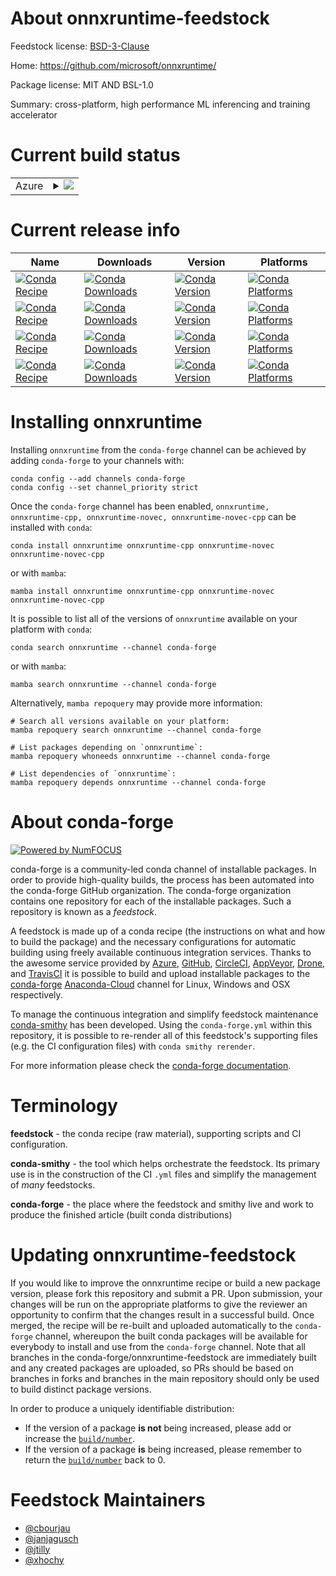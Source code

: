About onnxruntime-feedstock
===========================

Feedstock license: [BSD-3-Clause](https://github.com/conda-forge/onnxruntime-feedstock/blob/main/LICENSE.txt)

Home: https://github.com/microsoft/onnxruntime/

Package license: MIT AND BSL-1.0

Summary: cross-platform, high performance ML inferencing and training accelerator

Current build status
====================


<table>
    
  <tr>
    <td>Azure</td>
    <td>
      <details>
        <summary>
          <a href="https://dev.azure.com/conda-forge/feedstock-builds/_build/latest?definitionId=12634&branchName=main">
            <img src="https://dev.azure.com/conda-forge/feedstock-builds/_apis/build/status/onnxruntime-feedstock?branchName=main">
          </a>
        </summary>
        <table>
          <thead><tr><th>Variant</th><th>Status</th></tr></thead>
          <tbody><tr>
              <td>linux_64_c_compiler_version10cuda_compiler_version11.2cxx_compiler_version10python3.10.____cpythonsuffix</td>
              <td>
                <a href="https://dev.azure.com/conda-forge/feedstock-builds/_build/latest?definitionId=12634&branchName=main">
                  <img src="https://dev.azure.com/conda-forge/feedstock-builds/_apis/build/status/onnxruntime-feedstock?branchName=main&jobName=linux&configuration=linux%20linux_64_c_compiler_version10cuda_compiler_version11.2cxx_compiler_version10python3.10.____cpythonsuffix" alt="variant">
                </a>
              </td>
            </tr><tr>
              <td>linux_64_c_compiler_version10cuda_compiler_version11.2cxx_compiler_version10python3.10.____cpythonsuffix-novec</td>
              <td>
                <a href="https://dev.azure.com/conda-forge/feedstock-builds/_build/latest?definitionId=12634&branchName=main">
                  <img src="https://dev.azure.com/conda-forge/feedstock-builds/_apis/build/status/onnxruntime-feedstock?branchName=main&jobName=linux&configuration=linux%20linux_64_c_compiler_version10cuda_compiler_version11.2cxx_compiler_version10python3.10.____cpythonsuffix-novec" alt="variant">
                </a>
              </td>
            </tr><tr>
              <td>linux_64_c_compiler_version10cuda_compiler_version11.2cxx_compiler_version10python3.11.____cpythonsuffix</td>
              <td>
                <a href="https://dev.azure.com/conda-forge/feedstock-builds/_build/latest?definitionId=12634&branchName=main">
                  <img src="https://dev.azure.com/conda-forge/feedstock-builds/_apis/build/status/onnxruntime-feedstock?branchName=main&jobName=linux&configuration=linux%20linux_64_c_compiler_version10cuda_compiler_version11.2cxx_compiler_version10python3.11.____cpythonsuffix" alt="variant">
                </a>
              </td>
            </tr><tr>
              <td>linux_64_c_compiler_version10cuda_compiler_version11.2cxx_compiler_version10python3.11.____cpythonsuffix-novec</td>
              <td>
                <a href="https://dev.azure.com/conda-forge/feedstock-builds/_build/latest?definitionId=12634&branchName=main">
                  <img src="https://dev.azure.com/conda-forge/feedstock-builds/_apis/build/status/onnxruntime-feedstock?branchName=main&jobName=linux&configuration=linux%20linux_64_c_compiler_version10cuda_compiler_version11.2cxx_compiler_version10python3.11.____cpythonsuffix-novec" alt="variant">
                </a>
              </td>
            </tr><tr>
              <td>linux_64_c_compiler_version10cuda_compiler_version11.2cxx_compiler_version10python3.8.____cpythonsuffix</td>
              <td>
                <a href="https://dev.azure.com/conda-forge/feedstock-builds/_build/latest?definitionId=12634&branchName=main">
                  <img src="https://dev.azure.com/conda-forge/feedstock-builds/_apis/build/status/onnxruntime-feedstock?branchName=main&jobName=linux&configuration=linux%20linux_64_c_compiler_version10cuda_compiler_version11.2cxx_compiler_version10python3.8.____cpythonsuffix" alt="variant">
                </a>
              </td>
            </tr><tr>
              <td>linux_64_c_compiler_version10cuda_compiler_version11.2cxx_compiler_version10python3.8.____cpythonsuffix-novec</td>
              <td>
                <a href="https://dev.azure.com/conda-forge/feedstock-builds/_build/latest?definitionId=12634&branchName=main">
                  <img src="https://dev.azure.com/conda-forge/feedstock-builds/_apis/build/status/onnxruntime-feedstock?branchName=main&jobName=linux&configuration=linux%20linux_64_c_compiler_version10cuda_compiler_version11.2cxx_compiler_version10python3.8.____cpythonsuffix-novec" alt="variant">
                </a>
              </td>
            </tr><tr>
              <td>linux_64_c_compiler_version10cuda_compiler_version11.2cxx_compiler_version10python3.9.____cpythonsuffix</td>
              <td>
                <a href="https://dev.azure.com/conda-forge/feedstock-builds/_build/latest?definitionId=12634&branchName=main">
                  <img src="https://dev.azure.com/conda-forge/feedstock-builds/_apis/build/status/onnxruntime-feedstock?branchName=main&jobName=linux&configuration=linux%20linux_64_c_compiler_version10cuda_compiler_version11.2cxx_compiler_version10python3.9.____cpythonsuffix" alt="variant">
                </a>
              </td>
            </tr><tr>
              <td>linux_64_c_compiler_version10cuda_compiler_version11.2cxx_compiler_version10python3.9.____cpythonsuffix-novec</td>
              <td>
                <a href="https://dev.azure.com/conda-forge/feedstock-builds/_build/latest?definitionId=12634&branchName=main">
                  <img src="https://dev.azure.com/conda-forge/feedstock-builds/_apis/build/status/onnxruntime-feedstock?branchName=main&jobName=linux&configuration=linux%20linux_64_c_compiler_version10cuda_compiler_version11.2cxx_compiler_version10python3.9.____cpythonsuffix-novec" alt="variant">
                </a>
              </td>
            </tr><tr>
              <td>linux_64_c_compiler_version12cuda_compiler_versionNonecxx_compiler_version12python3.10.____cpythonsuffix</td>
              <td>
                <a href="https://dev.azure.com/conda-forge/feedstock-builds/_build/latest?definitionId=12634&branchName=main">
                  <img src="https://dev.azure.com/conda-forge/feedstock-builds/_apis/build/status/onnxruntime-feedstock?branchName=main&jobName=linux&configuration=linux%20linux_64_c_compiler_version12cuda_compiler_versionNonecxx_compiler_version12python3.10.____cpythonsuffix" alt="variant">
                </a>
              </td>
            </tr><tr>
              <td>linux_64_c_compiler_version12cuda_compiler_versionNonecxx_compiler_version12python3.10.____cpythonsuffix-novec</td>
              <td>
                <a href="https://dev.azure.com/conda-forge/feedstock-builds/_build/latest?definitionId=12634&branchName=main">
                  <img src="https://dev.azure.com/conda-forge/feedstock-builds/_apis/build/status/onnxruntime-feedstock?branchName=main&jobName=linux&configuration=linux%20linux_64_c_compiler_version12cuda_compiler_versionNonecxx_compiler_version12python3.10.____cpythonsuffix-novec" alt="variant">
                </a>
              </td>
            </tr><tr>
              <td>linux_64_c_compiler_version12cuda_compiler_versionNonecxx_compiler_version12python3.11.____cpythonsuffix</td>
              <td>
                <a href="https://dev.azure.com/conda-forge/feedstock-builds/_build/latest?definitionId=12634&branchName=main">
                  <img src="https://dev.azure.com/conda-forge/feedstock-builds/_apis/build/status/onnxruntime-feedstock?branchName=main&jobName=linux&configuration=linux%20linux_64_c_compiler_version12cuda_compiler_versionNonecxx_compiler_version12python3.11.____cpythonsuffix" alt="variant">
                </a>
              </td>
            </tr><tr>
              <td>linux_64_c_compiler_version12cuda_compiler_versionNonecxx_compiler_version12python3.11.____cpythonsuffix-novec</td>
              <td>
                <a href="https://dev.azure.com/conda-forge/feedstock-builds/_build/latest?definitionId=12634&branchName=main">
                  <img src="https://dev.azure.com/conda-forge/feedstock-builds/_apis/build/status/onnxruntime-feedstock?branchName=main&jobName=linux&configuration=linux%20linux_64_c_compiler_version12cuda_compiler_versionNonecxx_compiler_version12python3.11.____cpythonsuffix-novec" alt="variant">
                </a>
              </td>
            </tr><tr>
              <td>linux_64_c_compiler_version12cuda_compiler_versionNonecxx_compiler_version12python3.8.____cpythonsuffix</td>
              <td>
                <a href="https://dev.azure.com/conda-forge/feedstock-builds/_build/latest?definitionId=12634&branchName=main">
                  <img src="https://dev.azure.com/conda-forge/feedstock-builds/_apis/build/status/onnxruntime-feedstock?branchName=main&jobName=linux&configuration=linux%20linux_64_c_compiler_version12cuda_compiler_versionNonecxx_compiler_version12python3.8.____cpythonsuffix" alt="variant">
                </a>
              </td>
            </tr><tr>
              <td>linux_64_c_compiler_version12cuda_compiler_versionNonecxx_compiler_version12python3.8.____cpythonsuffix-novec</td>
              <td>
                <a href="https://dev.azure.com/conda-forge/feedstock-builds/_build/latest?definitionId=12634&branchName=main">
                  <img src="https://dev.azure.com/conda-forge/feedstock-builds/_apis/build/status/onnxruntime-feedstock?branchName=main&jobName=linux&configuration=linux%20linux_64_c_compiler_version12cuda_compiler_versionNonecxx_compiler_version12python3.8.____cpythonsuffix-novec" alt="variant">
                </a>
              </td>
            </tr><tr>
              <td>linux_64_c_compiler_version12cuda_compiler_versionNonecxx_compiler_version12python3.9.____cpythonsuffix</td>
              <td>
                <a href="https://dev.azure.com/conda-forge/feedstock-builds/_build/latest?definitionId=12634&branchName=main">
                  <img src="https://dev.azure.com/conda-forge/feedstock-builds/_apis/build/status/onnxruntime-feedstock?branchName=main&jobName=linux&configuration=linux%20linux_64_c_compiler_version12cuda_compiler_versionNonecxx_compiler_version12python3.9.____cpythonsuffix" alt="variant">
                </a>
              </td>
            </tr><tr>
              <td>linux_64_c_compiler_version12cuda_compiler_versionNonecxx_compiler_version12python3.9.____cpythonsuffix-novec</td>
              <td>
                <a href="https://dev.azure.com/conda-forge/feedstock-builds/_build/latest?definitionId=12634&branchName=main">
                  <img src="https://dev.azure.com/conda-forge/feedstock-builds/_apis/build/status/onnxruntime-feedstock?branchName=main&jobName=linux&configuration=linux%20linux_64_c_compiler_version12cuda_compiler_versionNonecxx_compiler_version12python3.9.____cpythonsuffix-novec" alt="variant">
                </a>
              </td>
            </tr><tr>
              <td>linux_aarch64_c_compiler_version10cuda_compilernvcccuda_compiler_version11.2cxx_compiler_version10python3.10.____cpythonsuffix</td>
              <td>
                <a href="https://dev.azure.com/conda-forge/feedstock-builds/_build/latest?definitionId=12634&branchName=main">
                  <img src="https://dev.azure.com/conda-forge/feedstock-builds/_apis/build/status/onnxruntime-feedstock?branchName=main&jobName=linux&configuration=linux%20linux_aarch64_c_compiler_version10cuda_compilernvcccuda_compiler_version11.2cxx_compiler_version10python3.10.____cpythonsuffix" alt="variant">
                </a>
              </td>
            </tr><tr>
              <td>linux_aarch64_c_compiler_version10cuda_compilernvcccuda_compiler_version11.2cxx_compiler_version10python3.10.____cpythonsuffix-novec</td>
              <td>
                <a href="https://dev.azure.com/conda-forge/feedstock-builds/_build/latest?definitionId=12634&branchName=main">
                  <img src="https://dev.azure.com/conda-forge/feedstock-builds/_apis/build/status/onnxruntime-feedstock?branchName=main&jobName=linux&configuration=linux%20linux_aarch64_c_compiler_version10cuda_compilernvcccuda_compiler_version11.2cxx_compiler_version10python3.10.____cpythonsuffix-novec" alt="variant">
                </a>
              </td>
            </tr><tr>
              <td>linux_aarch64_c_compiler_version10cuda_compilernvcccuda_compiler_version11.2cxx_compiler_version10python3.11.____cpythonsuffix</td>
              <td>
                <a href="https://dev.azure.com/conda-forge/feedstock-builds/_build/latest?definitionId=12634&branchName=main">
                  <img src="https://dev.azure.com/conda-forge/feedstock-builds/_apis/build/status/onnxruntime-feedstock?branchName=main&jobName=linux&configuration=linux%20linux_aarch64_c_compiler_version10cuda_compilernvcccuda_compiler_version11.2cxx_compiler_version10python3.11.____cpythonsuffix" alt="variant">
                </a>
              </td>
            </tr><tr>
              <td>linux_aarch64_c_compiler_version10cuda_compilernvcccuda_compiler_version11.2cxx_compiler_version10python3.11.____cpythonsuffix-novec</td>
              <td>
                <a href="https://dev.azure.com/conda-forge/feedstock-builds/_build/latest?definitionId=12634&branchName=main">
                  <img src="https://dev.azure.com/conda-forge/feedstock-builds/_apis/build/status/onnxruntime-feedstock?branchName=main&jobName=linux&configuration=linux%20linux_aarch64_c_compiler_version10cuda_compilernvcccuda_compiler_version11.2cxx_compiler_version10python3.11.____cpythonsuffix-novec" alt="variant">
                </a>
              </td>
            </tr><tr>
              <td>linux_aarch64_c_compiler_version10cuda_compilernvcccuda_compiler_version11.2cxx_compiler_version10python3.8.____cpythonsuffix</td>
              <td>
                <a href="https://dev.azure.com/conda-forge/feedstock-builds/_build/latest?definitionId=12634&branchName=main">
                  <img src="https://dev.azure.com/conda-forge/feedstock-builds/_apis/build/status/onnxruntime-feedstock?branchName=main&jobName=linux&configuration=linux%20linux_aarch64_c_compiler_version10cuda_compilernvcccuda_compiler_version11.2cxx_compiler_version10python3.8.____cpythonsuffix" alt="variant">
                </a>
              </td>
            </tr><tr>
              <td>linux_aarch64_c_compiler_version10cuda_compilernvcccuda_compiler_version11.2cxx_compiler_version10python3.8.____cpythonsuffix-novec</td>
              <td>
                <a href="https://dev.azure.com/conda-forge/feedstock-builds/_build/latest?definitionId=12634&branchName=main">
                  <img src="https://dev.azure.com/conda-forge/feedstock-builds/_apis/build/status/onnxruntime-feedstock?branchName=main&jobName=linux&configuration=linux%20linux_aarch64_c_compiler_version10cuda_compilernvcccuda_compiler_version11.2cxx_compiler_version10python3.8.____cpythonsuffix-novec" alt="variant">
                </a>
              </td>
            </tr><tr>
              <td>linux_aarch64_c_compiler_version10cuda_compilernvcccuda_compiler_version11.2cxx_compiler_version10python3.9.____cpythonsuffix</td>
              <td>
                <a href="https://dev.azure.com/conda-forge/feedstock-builds/_build/latest?definitionId=12634&branchName=main">
                  <img src="https://dev.azure.com/conda-forge/feedstock-builds/_apis/build/status/onnxruntime-feedstock?branchName=main&jobName=linux&configuration=linux%20linux_aarch64_c_compiler_version10cuda_compilernvcccuda_compiler_version11.2cxx_compiler_version10python3.9.____cpythonsuffix" alt="variant">
                </a>
              </td>
            </tr><tr>
              <td>linux_aarch64_c_compiler_version10cuda_compilernvcccuda_compiler_version11.2cxx_compiler_version10python3.9.____cpythonsuffix-novec</td>
              <td>
                <a href="https://dev.azure.com/conda-forge/feedstock-builds/_build/latest?definitionId=12634&branchName=main">
                  <img src="https://dev.azure.com/conda-forge/feedstock-builds/_apis/build/status/onnxruntime-feedstock?branchName=main&jobName=linux&configuration=linux%20linux_aarch64_c_compiler_version10cuda_compilernvcccuda_compiler_version11.2cxx_compiler_version10python3.9.____cpythonsuffix-novec" alt="variant">
                </a>
              </td>
            </tr><tr>
              <td>linux_aarch64_c_compiler_version12cuda_compilerNonecuda_compiler_versionNonecxx_compiler_version12python3.10.____cpythonsuffix</td>
              <td>
                <a href="https://dev.azure.com/conda-forge/feedstock-builds/_build/latest?definitionId=12634&branchName=main">
                  <img src="https://dev.azure.com/conda-forge/feedstock-builds/_apis/build/status/onnxruntime-feedstock?branchName=main&jobName=linux&configuration=linux%20linux_aarch64_c_compiler_version12cuda_compilerNonecuda_compiler_versionNonecxx_compiler_version12python3.10.____cpythonsuffix" alt="variant">
                </a>
              </td>
            </tr><tr>
              <td>linux_aarch64_c_compiler_version12cuda_compilerNonecuda_compiler_versionNonecxx_compiler_version12python3.10.____cpythonsuffix-novec</td>
              <td>
                <a href="https://dev.azure.com/conda-forge/feedstock-builds/_build/latest?definitionId=12634&branchName=main">
                  <img src="https://dev.azure.com/conda-forge/feedstock-builds/_apis/build/status/onnxruntime-feedstock?branchName=main&jobName=linux&configuration=linux%20linux_aarch64_c_compiler_version12cuda_compilerNonecuda_compiler_versionNonecxx_compiler_version12python3.10.____cpythonsuffix-novec" alt="variant">
                </a>
              </td>
            </tr><tr>
              <td>linux_aarch64_c_compiler_version12cuda_compilerNonecuda_compiler_versionNonecxx_compiler_version12python3.11.____cpythonsuffix</td>
              <td>
                <a href="https://dev.azure.com/conda-forge/feedstock-builds/_build/latest?definitionId=12634&branchName=main">
                  <img src="https://dev.azure.com/conda-forge/feedstock-builds/_apis/build/status/onnxruntime-feedstock?branchName=main&jobName=linux&configuration=linux%20linux_aarch64_c_compiler_version12cuda_compilerNonecuda_compiler_versionNonecxx_compiler_version12python3.11.____cpythonsuffix" alt="variant">
                </a>
              </td>
            </tr><tr>
              <td>linux_aarch64_c_compiler_version12cuda_compilerNonecuda_compiler_versionNonecxx_compiler_version12python3.11.____cpythonsuffix-novec</td>
              <td>
                <a href="https://dev.azure.com/conda-forge/feedstock-builds/_build/latest?definitionId=12634&branchName=main">
                  <img src="https://dev.azure.com/conda-forge/feedstock-builds/_apis/build/status/onnxruntime-feedstock?branchName=main&jobName=linux&configuration=linux%20linux_aarch64_c_compiler_version12cuda_compilerNonecuda_compiler_versionNonecxx_compiler_version12python3.11.____cpythonsuffix-novec" alt="variant">
                </a>
              </td>
            </tr><tr>
              <td>linux_aarch64_c_compiler_version12cuda_compilerNonecuda_compiler_versionNonecxx_compiler_version12python3.8.____cpythonsuffix</td>
              <td>
                <a href="https://dev.azure.com/conda-forge/feedstock-builds/_build/latest?definitionId=12634&branchName=main">
                  <img src="https://dev.azure.com/conda-forge/feedstock-builds/_apis/build/status/onnxruntime-feedstock?branchName=main&jobName=linux&configuration=linux%20linux_aarch64_c_compiler_version12cuda_compilerNonecuda_compiler_versionNonecxx_compiler_version12python3.8.____cpythonsuffix" alt="variant">
                </a>
              </td>
            </tr><tr>
              <td>linux_aarch64_c_compiler_version12cuda_compilerNonecuda_compiler_versionNonecxx_compiler_version12python3.8.____cpythonsuffix-novec</td>
              <td>
                <a href="https://dev.azure.com/conda-forge/feedstock-builds/_build/latest?definitionId=12634&branchName=main">
                  <img src="https://dev.azure.com/conda-forge/feedstock-builds/_apis/build/status/onnxruntime-feedstock?branchName=main&jobName=linux&configuration=linux%20linux_aarch64_c_compiler_version12cuda_compilerNonecuda_compiler_versionNonecxx_compiler_version12python3.8.____cpythonsuffix-novec" alt="variant">
                </a>
              </td>
            </tr><tr>
              <td>linux_aarch64_c_compiler_version12cuda_compilerNonecuda_compiler_versionNonecxx_compiler_version12python3.9.____cpythonsuffix</td>
              <td>
                <a href="https://dev.azure.com/conda-forge/feedstock-builds/_build/latest?definitionId=12634&branchName=main">
                  <img src="https://dev.azure.com/conda-forge/feedstock-builds/_apis/build/status/onnxruntime-feedstock?branchName=main&jobName=linux&configuration=linux%20linux_aarch64_c_compiler_version12cuda_compilerNonecuda_compiler_versionNonecxx_compiler_version12python3.9.____cpythonsuffix" alt="variant">
                </a>
              </td>
            </tr><tr>
              <td>linux_aarch64_c_compiler_version12cuda_compilerNonecuda_compiler_versionNonecxx_compiler_version12python3.9.____cpythonsuffix-novec</td>
              <td>
                <a href="https://dev.azure.com/conda-forge/feedstock-builds/_build/latest?definitionId=12634&branchName=main">
                  <img src="https://dev.azure.com/conda-forge/feedstock-builds/_apis/build/status/onnxruntime-feedstock?branchName=main&jobName=linux&configuration=linux%20linux_aarch64_c_compiler_version12cuda_compilerNonecuda_compiler_versionNonecxx_compiler_version12python3.9.____cpythonsuffix-novec" alt="variant">
                </a>
              </td>
            </tr><tr>
              <td>osx_64_python3.10.____cpythonsuffix</td>
              <td>
                <a href="https://dev.azure.com/conda-forge/feedstock-builds/_build/latest?definitionId=12634&branchName=main">
                  <img src="https://dev.azure.com/conda-forge/feedstock-builds/_apis/build/status/onnxruntime-feedstock?branchName=main&jobName=osx&configuration=osx%20osx_64_python3.10.____cpythonsuffix" alt="variant">
                </a>
              </td>
            </tr><tr>
              <td>osx_64_python3.10.____cpythonsuffix-novec</td>
              <td>
                <a href="https://dev.azure.com/conda-forge/feedstock-builds/_build/latest?definitionId=12634&branchName=main">
                  <img src="https://dev.azure.com/conda-forge/feedstock-builds/_apis/build/status/onnxruntime-feedstock?branchName=main&jobName=osx&configuration=osx%20osx_64_python3.10.____cpythonsuffix-novec" alt="variant">
                </a>
              </td>
            </tr><tr>
              <td>osx_64_python3.11.____cpythonsuffix</td>
              <td>
                <a href="https://dev.azure.com/conda-forge/feedstock-builds/_build/latest?definitionId=12634&branchName=main">
                  <img src="https://dev.azure.com/conda-forge/feedstock-builds/_apis/build/status/onnxruntime-feedstock?branchName=main&jobName=osx&configuration=osx%20osx_64_python3.11.____cpythonsuffix" alt="variant">
                </a>
              </td>
            </tr><tr>
              <td>osx_64_python3.11.____cpythonsuffix-novec</td>
              <td>
                <a href="https://dev.azure.com/conda-forge/feedstock-builds/_build/latest?definitionId=12634&branchName=main">
                  <img src="https://dev.azure.com/conda-forge/feedstock-builds/_apis/build/status/onnxruntime-feedstock?branchName=main&jobName=osx&configuration=osx%20osx_64_python3.11.____cpythonsuffix-novec" alt="variant">
                </a>
              </td>
            </tr><tr>
              <td>osx_64_python3.8.____cpythonsuffix</td>
              <td>
                <a href="https://dev.azure.com/conda-forge/feedstock-builds/_build/latest?definitionId=12634&branchName=main">
                  <img src="https://dev.azure.com/conda-forge/feedstock-builds/_apis/build/status/onnxruntime-feedstock?branchName=main&jobName=osx&configuration=osx%20osx_64_python3.8.____cpythonsuffix" alt="variant">
                </a>
              </td>
            </tr><tr>
              <td>osx_64_python3.8.____cpythonsuffix-novec</td>
              <td>
                <a href="https://dev.azure.com/conda-forge/feedstock-builds/_build/latest?definitionId=12634&branchName=main">
                  <img src="https://dev.azure.com/conda-forge/feedstock-builds/_apis/build/status/onnxruntime-feedstock?branchName=main&jobName=osx&configuration=osx%20osx_64_python3.8.____cpythonsuffix-novec" alt="variant">
                </a>
              </td>
            </tr><tr>
              <td>osx_64_python3.9.____cpythonsuffix</td>
              <td>
                <a href="https://dev.azure.com/conda-forge/feedstock-builds/_build/latest?definitionId=12634&branchName=main">
                  <img src="https://dev.azure.com/conda-forge/feedstock-builds/_apis/build/status/onnxruntime-feedstock?branchName=main&jobName=osx&configuration=osx%20osx_64_python3.9.____cpythonsuffix" alt="variant">
                </a>
              </td>
            </tr><tr>
              <td>osx_64_python3.9.____cpythonsuffix-novec</td>
              <td>
                <a href="https://dev.azure.com/conda-forge/feedstock-builds/_build/latest?definitionId=12634&branchName=main">
                  <img src="https://dev.azure.com/conda-forge/feedstock-builds/_apis/build/status/onnxruntime-feedstock?branchName=main&jobName=osx&configuration=osx%20osx_64_python3.9.____cpythonsuffix-novec" alt="variant">
                </a>
              </td>
            </tr><tr>
              <td>osx_arm64_python3.10.____cpythonsuffix</td>
              <td>
                <a href="https://dev.azure.com/conda-forge/feedstock-builds/_build/latest?definitionId=12634&branchName=main">
                  <img src="https://dev.azure.com/conda-forge/feedstock-builds/_apis/build/status/onnxruntime-feedstock?branchName=main&jobName=osx&configuration=osx%20osx_arm64_python3.10.____cpythonsuffix" alt="variant">
                </a>
              </td>
            </tr><tr>
              <td>osx_arm64_python3.10.____cpythonsuffix-novec</td>
              <td>
                <a href="https://dev.azure.com/conda-forge/feedstock-builds/_build/latest?definitionId=12634&branchName=main">
                  <img src="https://dev.azure.com/conda-forge/feedstock-builds/_apis/build/status/onnxruntime-feedstock?branchName=main&jobName=osx&configuration=osx%20osx_arm64_python3.10.____cpythonsuffix-novec" alt="variant">
                </a>
              </td>
            </tr><tr>
              <td>osx_arm64_python3.11.____cpythonsuffix</td>
              <td>
                <a href="https://dev.azure.com/conda-forge/feedstock-builds/_build/latest?definitionId=12634&branchName=main">
                  <img src="https://dev.azure.com/conda-forge/feedstock-builds/_apis/build/status/onnxruntime-feedstock?branchName=main&jobName=osx&configuration=osx%20osx_arm64_python3.11.____cpythonsuffix" alt="variant">
                </a>
              </td>
            </tr><tr>
              <td>osx_arm64_python3.11.____cpythonsuffix-novec</td>
              <td>
                <a href="https://dev.azure.com/conda-forge/feedstock-builds/_build/latest?definitionId=12634&branchName=main">
                  <img src="https://dev.azure.com/conda-forge/feedstock-builds/_apis/build/status/onnxruntime-feedstock?branchName=main&jobName=osx&configuration=osx%20osx_arm64_python3.11.____cpythonsuffix-novec" alt="variant">
                </a>
              </td>
            </tr><tr>
              <td>osx_arm64_python3.8.____cpythonsuffix</td>
              <td>
                <a href="https://dev.azure.com/conda-forge/feedstock-builds/_build/latest?definitionId=12634&branchName=main">
                  <img src="https://dev.azure.com/conda-forge/feedstock-builds/_apis/build/status/onnxruntime-feedstock?branchName=main&jobName=osx&configuration=osx%20osx_arm64_python3.8.____cpythonsuffix" alt="variant">
                </a>
              </td>
            </tr><tr>
              <td>osx_arm64_python3.8.____cpythonsuffix-novec</td>
              <td>
                <a href="https://dev.azure.com/conda-forge/feedstock-builds/_build/latest?definitionId=12634&branchName=main">
                  <img src="https://dev.azure.com/conda-forge/feedstock-builds/_apis/build/status/onnxruntime-feedstock?branchName=main&jobName=osx&configuration=osx%20osx_arm64_python3.8.____cpythonsuffix-novec" alt="variant">
                </a>
              </td>
            </tr><tr>
              <td>osx_arm64_python3.9.____cpythonsuffix</td>
              <td>
                <a href="https://dev.azure.com/conda-forge/feedstock-builds/_build/latest?definitionId=12634&branchName=main">
                  <img src="https://dev.azure.com/conda-forge/feedstock-builds/_apis/build/status/onnxruntime-feedstock?branchName=main&jobName=osx&configuration=osx%20osx_arm64_python3.9.____cpythonsuffix" alt="variant">
                </a>
              </td>
            </tr><tr>
              <td>osx_arm64_python3.9.____cpythonsuffix-novec</td>
              <td>
                <a href="https://dev.azure.com/conda-forge/feedstock-builds/_build/latest?definitionId=12634&branchName=main">
                  <img src="https://dev.azure.com/conda-forge/feedstock-builds/_apis/build/status/onnxruntime-feedstock?branchName=main&jobName=osx&configuration=osx%20osx_arm64_python3.9.____cpythonsuffix-novec" alt="variant">
                </a>
              </td>
            </tr><tr>
              <td>win_64_cuda_compilerNonecuda_compiler_versionNonepython3.10.____cpythonsuffix</td>
              <td>
                <a href="https://dev.azure.com/conda-forge/feedstock-builds/_build/latest?definitionId=12634&branchName=main">
                  <img src="https://dev.azure.com/conda-forge/feedstock-builds/_apis/build/status/onnxruntime-feedstock?branchName=main&jobName=win&configuration=win%20win_64_cuda_compilerNonecuda_compiler_versionNonepython3.10.____cpythonsuffix" alt="variant">
                </a>
              </td>
            </tr><tr>
              <td>win_64_cuda_compilerNonecuda_compiler_versionNonepython3.10.____cpythonsuffix-novec</td>
              <td>
                <a href="https://dev.azure.com/conda-forge/feedstock-builds/_build/latest?definitionId=12634&branchName=main">
                  <img src="https://dev.azure.com/conda-forge/feedstock-builds/_apis/build/status/onnxruntime-feedstock?branchName=main&jobName=win&configuration=win%20win_64_cuda_compilerNonecuda_compiler_versionNonepython3.10.____cpythonsuffix-novec" alt="variant">
                </a>
              </td>
            </tr><tr>
              <td>win_64_cuda_compilerNonecuda_compiler_versionNonepython3.11.____cpythonsuffix</td>
              <td>
                <a href="https://dev.azure.com/conda-forge/feedstock-builds/_build/latest?definitionId=12634&branchName=main">
                  <img src="https://dev.azure.com/conda-forge/feedstock-builds/_apis/build/status/onnxruntime-feedstock?branchName=main&jobName=win&configuration=win%20win_64_cuda_compilerNonecuda_compiler_versionNonepython3.11.____cpythonsuffix" alt="variant">
                </a>
              </td>
            </tr><tr>
              <td>win_64_cuda_compilerNonecuda_compiler_versionNonepython3.11.____cpythonsuffix-novec</td>
              <td>
                <a href="https://dev.azure.com/conda-forge/feedstock-builds/_build/latest?definitionId=12634&branchName=main">
                  <img src="https://dev.azure.com/conda-forge/feedstock-builds/_apis/build/status/onnxruntime-feedstock?branchName=main&jobName=win&configuration=win%20win_64_cuda_compilerNonecuda_compiler_versionNonepython3.11.____cpythonsuffix-novec" alt="variant">
                </a>
              </td>
            </tr><tr>
              <td>win_64_cuda_compilerNonecuda_compiler_versionNonepython3.8.____cpythonsuffix</td>
              <td>
                <a href="https://dev.azure.com/conda-forge/feedstock-builds/_build/latest?definitionId=12634&branchName=main">
                  <img src="https://dev.azure.com/conda-forge/feedstock-builds/_apis/build/status/onnxruntime-feedstock?branchName=main&jobName=win&configuration=win%20win_64_cuda_compilerNonecuda_compiler_versionNonepython3.8.____cpythonsuffix" alt="variant">
                </a>
              </td>
            </tr><tr>
              <td>win_64_cuda_compilerNonecuda_compiler_versionNonepython3.8.____cpythonsuffix-novec</td>
              <td>
                <a href="https://dev.azure.com/conda-forge/feedstock-builds/_build/latest?definitionId=12634&branchName=main">
                  <img src="https://dev.azure.com/conda-forge/feedstock-builds/_apis/build/status/onnxruntime-feedstock?branchName=main&jobName=win&configuration=win%20win_64_cuda_compilerNonecuda_compiler_versionNonepython3.8.____cpythonsuffix-novec" alt="variant">
                </a>
              </td>
            </tr><tr>
              <td>win_64_cuda_compilerNonecuda_compiler_versionNonepython3.9.____cpythonsuffix</td>
              <td>
                <a href="https://dev.azure.com/conda-forge/feedstock-builds/_build/latest?definitionId=12634&branchName=main">
                  <img src="https://dev.azure.com/conda-forge/feedstock-builds/_apis/build/status/onnxruntime-feedstock?branchName=main&jobName=win&configuration=win%20win_64_cuda_compilerNonecuda_compiler_versionNonepython3.9.____cpythonsuffix" alt="variant">
                </a>
              </td>
            </tr><tr>
              <td>win_64_cuda_compilerNonecuda_compiler_versionNonepython3.9.____cpythonsuffix-novec</td>
              <td>
                <a href="https://dev.azure.com/conda-forge/feedstock-builds/_build/latest?definitionId=12634&branchName=main">
                  <img src="https://dev.azure.com/conda-forge/feedstock-builds/_apis/build/status/onnxruntime-feedstock?branchName=main&jobName=win&configuration=win%20win_64_cuda_compilerNonecuda_compiler_versionNonepython3.9.____cpythonsuffix-novec" alt="variant">
                </a>
              </td>
            </tr><tr>
              <td>win_64_cuda_compilernvcccuda_compiler_version11.2python3.10.____cpythonsuffix</td>
              <td>
                <a href="https://dev.azure.com/conda-forge/feedstock-builds/_build/latest?definitionId=12634&branchName=main">
                  <img src="https://dev.azure.com/conda-forge/feedstock-builds/_apis/build/status/onnxruntime-feedstock?branchName=main&jobName=win&configuration=win%20win_64_cuda_compilernvcccuda_compiler_version11.2python3.10.____cpythonsuffix" alt="variant">
                </a>
              </td>
            </tr><tr>
              <td>win_64_cuda_compilernvcccuda_compiler_version11.2python3.10.____cpythonsuffix-novec</td>
              <td>
                <a href="https://dev.azure.com/conda-forge/feedstock-builds/_build/latest?definitionId=12634&branchName=main">
                  <img src="https://dev.azure.com/conda-forge/feedstock-builds/_apis/build/status/onnxruntime-feedstock?branchName=main&jobName=win&configuration=win%20win_64_cuda_compilernvcccuda_compiler_version11.2python3.10.____cpythonsuffix-novec" alt="variant">
                </a>
              </td>
            </tr><tr>
              <td>win_64_cuda_compilernvcccuda_compiler_version11.2python3.11.____cpythonsuffix</td>
              <td>
                <a href="https://dev.azure.com/conda-forge/feedstock-builds/_build/latest?definitionId=12634&branchName=main">
                  <img src="https://dev.azure.com/conda-forge/feedstock-builds/_apis/build/status/onnxruntime-feedstock?branchName=main&jobName=win&configuration=win%20win_64_cuda_compilernvcccuda_compiler_version11.2python3.11.____cpythonsuffix" alt="variant">
                </a>
              </td>
            </tr><tr>
              <td>win_64_cuda_compilernvcccuda_compiler_version11.2python3.11.____cpythonsuffix-novec</td>
              <td>
                <a href="https://dev.azure.com/conda-forge/feedstock-builds/_build/latest?definitionId=12634&branchName=main">
                  <img src="https://dev.azure.com/conda-forge/feedstock-builds/_apis/build/status/onnxruntime-feedstock?branchName=main&jobName=win&configuration=win%20win_64_cuda_compilernvcccuda_compiler_version11.2python3.11.____cpythonsuffix-novec" alt="variant">
                </a>
              </td>
            </tr><tr>
              <td>win_64_cuda_compilernvcccuda_compiler_version11.2python3.8.____cpythonsuffix</td>
              <td>
                <a href="https://dev.azure.com/conda-forge/feedstock-builds/_build/latest?definitionId=12634&branchName=main">
                  <img src="https://dev.azure.com/conda-forge/feedstock-builds/_apis/build/status/onnxruntime-feedstock?branchName=main&jobName=win&configuration=win%20win_64_cuda_compilernvcccuda_compiler_version11.2python3.8.____cpythonsuffix" alt="variant">
                </a>
              </td>
            </tr><tr>
              <td>win_64_cuda_compilernvcccuda_compiler_version11.2python3.8.____cpythonsuffix-novec</td>
              <td>
                <a href="https://dev.azure.com/conda-forge/feedstock-builds/_build/latest?definitionId=12634&branchName=main">
                  <img src="https://dev.azure.com/conda-forge/feedstock-builds/_apis/build/status/onnxruntime-feedstock?branchName=main&jobName=win&configuration=win%20win_64_cuda_compilernvcccuda_compiler_version11.2python3.8.____cpythonsuffix-novec" alt="variant">
                </a>
              </td>
            </tr><tr>
              <td>win_64_cuda_compilernvcccuda_compiler_version11.2python3.9.____cpythonsuffix</td>
              <td>
                <a href="https://dev.azure.com/conda-forge/feedstock-builds/_build/latest?definitionId=12634&branchName=main">
                  <img src="https://dev.azure.com/conda-forge/feedstock-builds/_apis/build/status/onnxruntime-feedstock?branchName=main&jobName=win&configuration=win%20win_64_cuda_compilernvcccuda_compiler_version11.2python3.9.____cpythonsuffix" alt="variant">
                </a>
              </td>
            </tr><tr>
              <td>win_64_cuda_compilernvcccuda_compiler_version11.2python3.9.____cpythonsuffix-novec</td>
              <td>
                <a href="https://dev.azure.com/conda-forge/feedstock-builds/_build/latest?definitionId=12634&branchName=main">
                  <img src="https://dev.azure.com/conda-forge/feedstock-builds/_apis/build/status/onnxruntime-feedstock?branchName=main&jobName=win&configuration=win%20win_64_cuda_compilernvcccuda_compiler_version11.2python3.9.____cpythonsuffix-novec" alt="variant">
                </a>
              </td>
            </tr>
          </tbody>
        </table>
      </details>
    </td>
  </tr>
</table>

Current release info
====================

| Name | Downloads | Version | Platforms |
| --- | --- | --- | --- |
| [![Conda Recipe](https://img.shields.io/badge/recipe-onnxruntime-green.svg)](https://anaconda.org/conda-forge/onnxruntime) | [![Conda Downloads](https://img.shields.io/conda/dn/conda-forge/onnxruntime.svg)](https://anaconda.org/conda-forge/onnxruntime) | [![Conda Version](https://img.shields.io/conda/vn/conda-forge/onnxruntime.svg)](https://anaconda.org/conda-forge/onnxruntime) | [![Conda Platforms](https://img.shields.io/conda/pn/conda-forge/onnxruntime.svg)](https://anaconda.org/conda-forge/onnxruntime) |
| [![Conda Recipe](https://img.shields.io/badge/recipe-onnxruntime--cpp-green.svg)](https://anaconda.org/conda-forge/onnxruntime-cpp) | [![Conda Downloads](https://img.shields.io/conda/dn/conda-forge/onnxruntime-cpp.svg)](https://anaconda.org/conda-forge/onnxruntime-cpp) | [![Conda Version](https://img.shields.io/conda/vn/conda-forge/onnxruntime-cpp.svg)](https://anaconda.org/conda-forge/onnxruntime-cpp) | [![Conda Platforms](https://img.shields.io/conda/pn/conda-forge/onnxruntime-cpp.svg)](https://anaconda.org/conda-forge/onnxruntime-cpp) |
| [![Conda Recipe](https://img.shields.io/badge/recipe-onnxruntime--novec-green.svg)](https://anaconda.org/conda-forge/onnxruntime-novec) | [![Conda Downloads](https://img.shields.io/conda/dn/conda-forge/onnxruntime-novec.svg)](https://anaconda.org/conda-forge/onnxruntime-novec) | [![Conda Version](https://img.shields.io/conda/vn/conda-forge/onnxruntime-novec.svg)](https://anaconda.org/conda-forge/onnxruntime-novec) | [![Conda Platforms](https://img.shields.io/conda/pn/conda-forge/onnxruntime-novec.svg)](https://anaconda.org/conda-forge/onnxruntime-novec) |
| [![Conda Recipe](https://img.shields.io/badge/recipe-onnxruntime--novec--cpp-green.svg)](https://anaconda.org/conda-forge/onnxruntime-novec-cpp) | [![Conda Downloads](https://img.shields.io/conda/dn/conda-forge/onnxruntime-novec-cpp.svg)](https://anaconda.org/conda-forge/onnxruntime-novec-cpp) | [![Conda Version](https://img.shields.io/conda/vn/conda-forge/onnxruntime-novec-cpp.svg)](https://anaconda.org/conda-forge/onnxruntime-novec-cpp) | [![Conda Platforms](https://img.shields.io/conda/pn/conda-forge/onnxruntime-novec-cpp.svg)](https://anaconda.org/conda-forge/onnxruntime-novec-cpp) |

Installing onnxruntime
======================

Installing `onnxruntime` from the `conda-forge` channel can be achieved by adding `conda-forge` to your channels with:

```
conda config --add channels conda-forge
conda config --set channel_priority strict
```

Once the `conda-forge` channel has been enabled, `onnxruntime, onnxruntime-cpp, onnxruntime-novec, onnxruntime-novec-cpp` can be installed with `conda`:

```
conda install onnxruntime onnxruntime-cpp onnxruntime-novec onnxruntime-novec-cpp
```

or with `mamba`:

```
mamba install onnxruntime onnxruntime-cpp onnxruntime-novec onnxruntime-novec-cpp
```

It is possible to list all of the versions of `onnxruntime` available on your platform with `conda`:

```
conda search onnxruntime --channel conda-forge
```

or with `mamba`:

```
mamba search onnxruntime --channel conda-forge
```

Alternatively, `mamba repoquery` may provide more information:

```
# Search all versions available on your platform:
mamba repoquery search onnxruntime --channel conda-forge

# List packages depending on `onnxruntime`:
mamba repoquery whoneeds onnxruntime --channel conda-forge

# List dependencies of `onnxruntime`:
mamba repoquery depends onnxruntime --channel conda-forge
```


About conda-forge
=================

[![Powered by
NumFOCUS](https://img.shields.io/badge/powered%20by-NumFOCUS-orange.svg?style=flat&colorA=E1523D&colorB=007D8A)](https://numfocus.org)

conda-forge is a community-led conda channel of installable packages.
In order to provide high-quality builds, the process has been automated into the
conda-forge GitHub organization. The conda-forge organization contains one repository
for each of the installable packages. Such a repository is known as a *feedstock*.

A feedstock is made up of a conda recipe (the instructions on what and how to build
the package) and the necessary configurations for automatic building using freely
available continuous integration services. Thanks to the awesome service provided by
[Azure](https://azure.microsoft.com/en-us/services/devops/), [GitHub](https://github.com/),
[CircleCI](https://circleci.com/), [AppVeyor](https://www.appveyor.com/),
[Drone](https://cloud.drone.io/welcome), and [TravisCI](https://travis-ci.com/)
it is possible to build and upload installable packages to the
[conda-forge](https://anaconda.org/conda-forge) [Anaconda-Cloud](https://anaconda.org/)
channel for Linux, Windows and OSX respectively.

To manage the continuous integration and simplify feedstock maintenance
[conda-smithy](https://github.com/conda-forge/conda-smithy) has been developed.
Using the ``conda-forge.yml`` within this repository, it is possible to re-render all of
this feedstock's supporting files (e.g. the CI configuration files) with ``conda smithy rerender``.

For more information please check the [conda-forge documentation](https://conda-forge.org/docs/).

Terminology
===========

**feedstock** - the conda recipe (raw material), supporting scripts and CI configuration.

**conda-smithy** - the tool which helps orchestrate the feedstock.
                   Its primary use is in the construction of the CI ``.yml`` files
                   and simplify the management of *many* feedstocks.

**conda-forge** - the place where the feedstock and smithy live and work to
                  produce the finished article (built conda distributions)


Updating onnxruntime-feedstock
==============================

If you would like to improve the onnxruntime recipe or build a new
package version, please fork this repository and submit a PR. Upon submission,
your changes will be run on the appropriate platforms to give the reviewer an
opportunity to confirm that the changes result in a successful build. Once
merged, the recipe will be re-built and uploaded automatically to the
`conda-forge` channel, whereupon the built conda packages will be available for
everybody to install and use from the `conda-forge` channel.
Note that all branches in the conda-forge/onnxruntime-feedstock are
immediately built and any created packages are uploaded, so PRs should be based
on branches in forks and branches in the main repository should only be used to
build distinct package versions.

In order to produce a uniquely identifiable distribution:
 * If the version of a package **is not** being increased, please add or increase
   the [``build/number``](https://docs.conda.io/projects/conda-build/en/latest/resources/define-metadata.html#build-number-and-string).
 * If the version of a package **is** being increased, please remember to return
   the [``build/number``](https://docs.conda.io/projects/conda-build/en/latest/resources/define-metadata.html#build-number-and-string)
   back to 0.

Feedstock Maintainers
=====================

* [@cbourjau](https://github.com/cbourjau/)
* [@janjagusch](https://github.com/janjagusch/)
* [@jtilly](https://github.com/jtilly/)
* [@xhochy](https://github.com/xhochy/)

